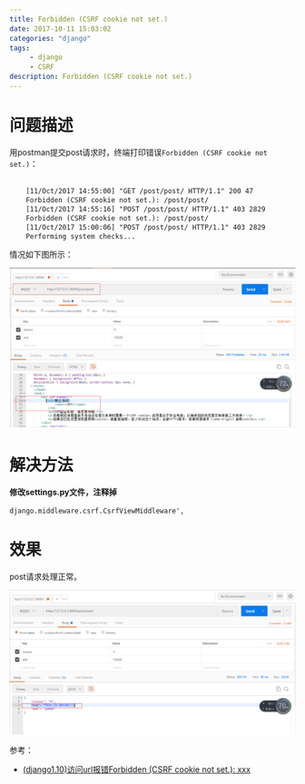 ```yaml
---
title: Forbidden (CSRF cookie not set.)
date: 2017-10-11 15:03:02 
categories: "django" 
tags: 
     - django
     - CSRF
description: Forbidden (CSRF cookie not set.)
---
```

# 问题描述
用postman提交post请求时，终端打印错误`Forbidden (CSRF cookie not set.)`：

```

	[11/Oct/2017 14:55:00] "GET /post/post/ HTTP/1.1" 200 47
	Forbidden (CSRF cookie not set.): /post/post/
	[11/Oct/2017 14:55:16] "POST /post/post/ HTTP/1.1" 403 2829
	Forbidden (CSRF cookie not set.): /post/post/
	[11/Oct/2017 15:00:06] "POST /post/post/ HTTP/1.1" 403 2829
	Performing system checks...
```

情况如下图所示：

<div class="fig figcenter fighighlight">
  <img src="/assets/django/django_post_forbiden.png" >
</div>

# 解决方法

**修改settings.py文件，注释掉**

`django.middleware.csrf.CsrfViewMiddleware',`

# 效果
post请求处理正常。

<div class="fig figcenter fighighlight">
  <img src="/assets/django/django_post_forbiden_settled.png" >
</div>


参考：

* [(django1.10)访问url报错Forbidden (CSRF cookie not set.): xxx](http://www.cnblogs.com/meitian/p/7016336.html)